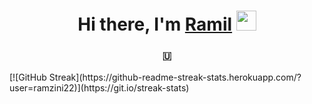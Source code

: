 <h1 align="center">Hi there, I'm <a href="https://vk.com/ramzini22" target="_blank">Ramil</a> 
<img src="https://github.com/blackcater/blackcater/raw/main/images/Hi.gif" height="32"/></h1>
<h3 align="center">🇺</h3>
[![GitHub Streak](https://github-readme-streak-stats.herokuapp.com/?user=ramzini22)](https://git.io/streak-stats)
